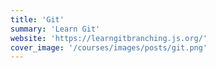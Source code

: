 ```yaml
---
title: 'Git'
summary: 'Learn Git'
website: 'https://learngitbranching.js.org/'
cover_image: '/courses/images/posts/git.png'
---
```

